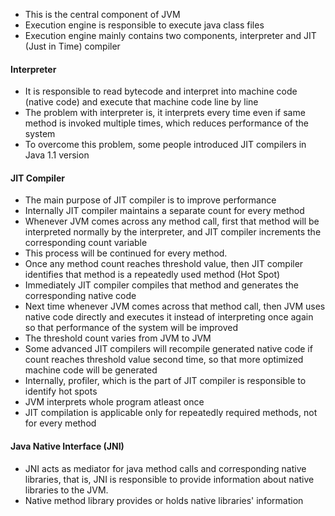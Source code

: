 - This is the central component of JVM
- Execution engine is responsible to execute java class files
- Execution engine mainly contains two components, interpreter and JIT (Just in Time) compiler
#### Interpreter
- It is responsible to read bytecode and interpret into machine code (native code) and execute that machine code line by line
- The problem with interpreter is, it interprets every time even if same method is invoked multiple times, which reduces performance of the system
- To overcome this problem, some people introduced JIT compilers in Java 1.1 version
#### JIT Compiler
- The main purpose of JIT compiler is to improve performance
- Internally JIT compiler maintains a separate count for every method
- Whenever JVM comes across any method call, first that method will be interpreted normally by the interpreter, and JIT compiler increments the corresponding count variable
- This process will be continued for every method.
- Once any method count reaches threshold value, then JIT compiler identifies that method is a repeatedly used method (Hot Spot)
- Immediately JIT compiler compiles that method and generates the corresponding native code
- Next time whenever JVM comes across that method call, then JVM uses native code directly and executes it instead of interpreting once again so that performance of the system will be improved
- The threshold count varies from JVM to JVM
- Some advanced JIT compilers will recompile generated native code if count reaches threshold value second time, so that more optimized machine code will be generated
- Internally, profiler, which is the part of JIT compiler is responsible to identify hot spots
- JVM interprets whole program atleast once
- JIT compilation is applicable only for repeatedly required methods, not for every method
#### Java Native Interface (JNI)
- JNI acts as mediator for java method calls and corresponding native libraries, that is, JNI is responsible to provide information about native libraries to the JVM.
- Native method library provides or holds native libraries' information